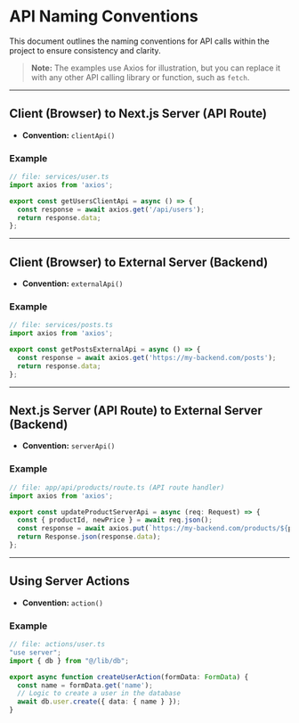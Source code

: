 # API Naming Conventions

This document outlines the naming conventions for API calls within the project to ensure consistency and clarity.

> **Note:** The examples use Axios for illustration, but you can replace it with any other API calling library or function, such as `fetch`.

---

## Client (Browser) to Next.js Server (API Route)

- **Convention:** `clientApi()`

### Example

```ts
// file: services/user.ts
import axios from 'axios';

export const getUsersClientApi = async () => {
  const response = await axios.get('/api/users');
  return response.data;
};
```

---

## Client (Browser) to External Server (Backend)

- **Convention:** `externalApi()`

### Example

```ts
// file: services/posts.ts
import axios from 'axios';

export const getPostsExternalApi = async () => {
  const response = await axios.get('https://my-backend.com/posts');
  return response.data;
};
```

---

## Next.js Server (API Route) to External Server (Backend)

- **Convention:** `serverApi()`

### Example

```ts
// file: app/api/products/route.ts (API route handler)
import axios from 'axios';

export const updateProductServerApi = async (req: Request) => {
  const { productId, newPrice } = await req.json();
  const response = await axios.put(`https://my-backend.com/products/${productId}`, { newPrice });
  return Response.json(response.data);
};
```

---

## Using Server Actions

- **Convention:** `action()`

### Example

```ts
// file: actions/user.ts
"use server";
import { db } from "@/lib/db";

export async function createUserAction(formData: FormData) {
  const name = formData.get('name');
  // Logic to create a user in the database
  await db.user.create({ data: { name } });
}
```